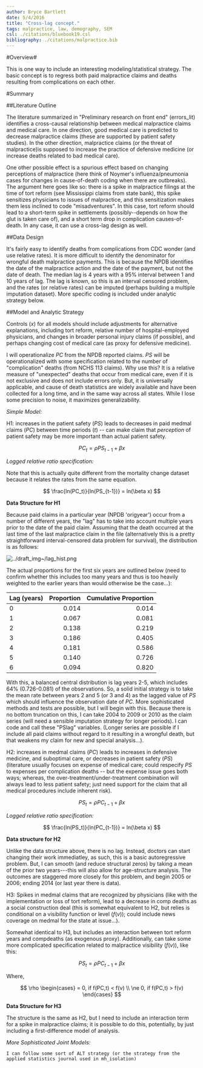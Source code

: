 ```yaml
---
author: Bryce Bartlett
date: 5/4/2016
title: "Cross-lag concept."
tags: malpractice, law, demography, SEM
csl: ./citations/bluebook19.csl
bibliography: ./citations/malpractice.bib
---
```


#Overview#

This is one way to include an interesting modeling/statistical strategy. The basic concept is to regress both paid malpractice claims and deaths resulting from complications on each other.

#Summary


##Literature Outline

The literature summarized in "Preliminary research on front end" (errors_lit) identifies a cross-causal relationship between medical malpractice claims and medical care. In one direction, good medical care is predicted to decrease malpractice claims (these are supported by patient safety studies). In the other direction, malpractice claims (or the threat of malpractice)is supposed to increase the practice of defensive medicine (or increase deaths related to bad medical care). 

One other possible effect is a spurious effect based on changing perceptions of malpractice (here think of Noymer's influenza/pneumonia cases for changes in cause-of-death coding when there are outbreaks). The argument here goes like so: there is a spike in malpractice filings at the time of tort reform (see Mississippi claims from state bank), this spike sensitizes physicians to issues of malpractice, and this sensitization makes them less inclined to code "misadventures". In this case, tort reform should lead to a short-term spike in settlements (possibly--depends on how the glut is taken care of), and a short term drop in complication causes-of-death. In any case, it can use a cross-lag design as well.

##Data Design

It's fairly easy to identify deaths from complications from CDC wonder (and use relative rates). It is more difficult to identify the denominator for wrongful death malpractice payments. This is because the NPDB identifies the date of the malpractice action and the date of the payment, but not the date of death. The median lag is 4 years with a 95% interval between 1 and 10 years of lag. The lag is known, so this is an interval censored problem, and the rates (or relative rates) can be imputed (perhaps building a multiple imputation dataset). More specific coding is included under analytic strategy below.

##Model and Analytic Strategy

Controls ($x$) for all models should include adjustments for alternative explanations, including tort reform, relative number of hospital-employed physicians, and changes in broader personal injury claims (if possible), and perhaps changing cost of medical care (as proxy for defensive medicine).

I will operationalize $PC$ from the NPDB reported claims. $PS$ will be operationalized with some specification related to the number of "complication" deaths (from NCHS 113 claims). Why use this? It is a relative measure of "unexpected" deaths that occur from medical care, even if it is not exclusive and does not include errors only. But, it is universally applicable, and cause of death statistics are widely available and have been collected for a long time, and in the same way across all states. While I lose some precision to noise, it maximizes generalizability.

*Simple Model:*

H1: increases in the patient safety ($PS$) leads to decreases in paid medmal claims ($PC$) between time periods ($t$) -- can make claim that *perception* of patient safety may be more important than actual patient safety.

$$
PC_t = \rho PS_{t-1} + \beta x
$$

*Logged relative ratio specification:*

Note that this is actually quite different from the mortality change dataset because it relates the rates from the same equation.

$$
\frac{ln(PC_t)}{ln(PS_{t-1})} = ln(\beta x)
$$

**Data Structure for H1**

Because paid claims in a particular year (NPDB 'origyear') occur from a number of different years, the "lag" has to take into account multiple years prior to the date of the paid claim. Assuming that the death occurred at the last time of the last malpractice claim in the file (alternatively this is a pretty straightforward interval-censored data problem for survival), the distribution is as follows:

![../draft_img~/lag_hist.png](../draft_img~/lag_hist.png)

The actual proportions for the first six years are outlined below (need to confirm whether this includes too many years and thus is too heavily weighted to the earlier years than would otherwise be the case...):

|Lag (years)|Proportion|Cumulative Proportion|
|:--|---:|---:|
|0|0.014|0.014|
|1|0.067|0.081|
|2|0.138|0.219|
|3|0.186|0.405|
|4|0.181|0.586|
|5|0.140|0.726|
|6|0.094|0.820|

With this, a balanced central distribution is lag years 2-5, which includes 64% (0.726-0.081) of the observations. So, a solid initial strategy is to take the mean rate between years 2 and 5 (or 3 and 4) as the lagged value of $PS$ which should influence the observation date of $PC$. More sophisticated methods and tests are possible, but I will begin with this. Because there is no bottom truncation on this, I can take 2004 to 2009 or 2010 as the claim series (will need a sensible imputation strategy for longer periods). I can code and call these "PSlag" variables. (Longer series are possible if I include all paid claims without regard to it resulting in a wrongful death, but that weakens my claim for new and special analysis...).

H2: increases in medmal claims ($PC$) leads to increases in defensive medicine, and suboptimal care, or decreases in patient safety ($PS$) (literature usually focuses on expense of medical care; could respecify $PS$ to expenses per complication deaths -- but the expense issue goes both ways; whereas, the over-treatment/under-treatment combination will always lead to less patient safety; just need support for the claim that all medical procedures include inherent risk). 

$$
PS_t = \rho PC_{t-1} + \beta x
$$

*Logged relative ratio specification:*

$$
\frac{ln(PS_t)}{ln(PC_{t-1})} = ln(\beta x)
$$

**Data structure for H2**

Unlike the data structure above, there is no lag. Instead, doctors can start changing their work immediatley, as such, this is a basic autoregressive problem. But, I can smooth (and reduce structural zeros) by taking a mean of the prior two years---this will also allow for age-structure analysis. The outcomes are staggered more closely for this problem, and begin 2005 or 2006; ending 2014 (or last year there is data).

H3: Spikes in medmal claims that are recognized by physicians (like with the implementation or loss of tort reform), lead to a decrease in comp deaths as a social construction deal (this is somewhat equivalent to H2, but relies is conditional on a visibility function or level ($f(v)$); could include news coverage on medmal for the state at issue...).

Somewhat identical to H3, but includes an interaction between tort reform years and compdeaths (as exogenous proxy). Additionally, can take some more complicated specification related to malpractice visibility ($f(v)$), like this:

$$
PS_t = \rho PC_{t-1} + \beta x
$$

Where,

$$
\rho
\begin{cases}	
 = 0, if f(PC,t) < f(v) \\
 \ne 0, if f(PC,t) > f(v)
\end{cases}
$$

**Data Structure for H3**

The structure is the same as H2, but I need to include an interaction term for a spike in malpractice claims; it is possible to do this, potentially, by just including a first-difference model of analysis.

*More Sophisticated Joint Models:*

```I can follow some sort of ALT strategy (or the strategy from the applied statistics journal used in mh_isolation)```
